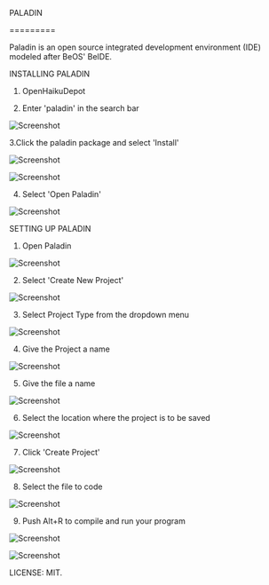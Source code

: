 PALADIN

 =========

Paladin is an open source integrated development environment (IDE) modeled after BeOS' BeIDE. 

INSTALLING PALADIN
 1. OpenHaikuDepot

 2. Enter 'paladin' in the search bar

![Screenshot](2.png)

 3.Click the paladin package and select 'Install'

![Screenshot](3.png)

![Screenshot](4.png)

 4. Select 'Open Paladin'

![Screenshot](5.png)


SETTING UP PALADIN

 1. Open Paladin

![Screenshot](6.png)

 2. Select 'Create New Project'

![Screenshot](7.png)

 3. Select Project Type from the dropdown menu

![Screenshot](8.png)

 4. Give the Project a name

![Screenshot](9.png)

 5. Give the file a name

![Screenshot](10.png)

 6. Select the location where the project is to be saved

![Screenshot](11.png)

 7. Click 'Create Project'

![Screenshot](12.png)

 8. Select the file to code

![Screenshot](13.png) 

 9. Push Alt+R to compile and run your program

![Screenshot](14.png) 

![Screenshot](15.png)



LICENSE: MIT.  

